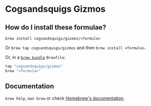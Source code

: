 # Cogsandsquigs Gizmos

## How do I install these formulae?

`brew install cogsandsquigs/gizmos/<formula>`

Or `brew tap cogsandsquigs/gizmos` and then `brew install <formula>`.

Or, in a [`brew bundle`](https://github.com/Homebrew/homebrew-bundle) `Brewfile`:

```ruby
tap "cogsandsquigs/gizmos"
brew "<formula>"
```

## Documentation

`brew help`, `man brew` or check [Homebrew's documentation](https://docs.brew.sh).
